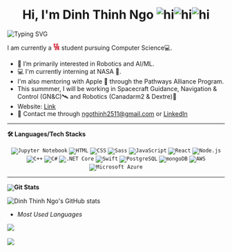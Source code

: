 <h1 align="center"> Hi, I'm Dinh Thinh Ngo <img src="https://user-images.githubusercontent.com/1303154/88677602-1635ba80-d120-11ea-84d8-d263ba5fc3c0.gif" width="28px" alt="hi"><img src="https://user-images.githubusercontent.com/1303154/88677602-1635ba80-d120-11ea-84d8-d263ba5fc3c0.gif" width="28px" alt="hi"><img src="https://user-images.githubusercontent.com/1303154/88677602-1635ba80-d120-11ea-84d8-d263ba5fc3c0.gif" width="28px" alt="hi"></h1>

<img src="https://readme-typing-svg.demolab.com?font=Fira+Code&pause=1000&width=435&lines=Hi,+I'm+Dinh+Ngo;But+some+call+me+Thinh;I+love+cars+and+technology" alt="Typing SVG" /></h1>
<!-- Dynamic message svg generated from git.io as found above-->
 <p>I am currently a <img src="https://github.com/DescendingMisery/DescendingMisery/blob/main/img/uh_red.png" width="15" height="15"/> student pursuing Computer Science💻.</p>

<!-- TODO: Add last video link -->

- :seedling: I’m primarily interested in Robotics and AI/ML.
- 💻 I'm currently interning at NASA 🚀.
- I'm also mentoring with Apple 🍎 through the Pathways Alliance Program.
- This summmer, I will be working in Spacecraft Guidance, Navigation & Control (GN&C)🛰️ and Robotics (Canadarm2 & Dextre)🤖
- Website: <a href="https://thinngo2511.github.io/Personal_Portfolio"> Link</a>
- 📧 Contact me through <a href="mailto:ngothinh2511@gmail.com">ngothinh2511@gmail.com</a> or <a href="https://www.linkedin.com/in/ngothinh/">LinkedIn</a>
------
<p><strong>🛠&nbsp;Languages/Tech Stacks</strong></p>
<!-- <p><img src="https://raw.githubusercontent.com/coderjojo/coderjojo/master/img/cpp.png" alt="c++" align="center" width="40"/> 
 | <img src="https://raw.githubusercontent.com/devicons/devicon/master/icons/javascript/javascript-original.svg" align="center" width="40"/>
  | <img src="https://www.vectorlogo.zone/logos/typescriptlang/typescriptlang-icon.svg" align="center" width="40"/>
 | <img src="https://raw.githubusercontent.com/devicons/devicon/master/icons/react/react-original-wordmark.svg" align="center" width="40"/> | <img src="https://raw.githubusercontent.com/devicons/devicon/master/icons/nodejs/nodejs-original-wordmark.svg" align="center" width="50"/>
| <img src="https://www.vectorlogo.zone/logos/dotnet/dotnet-vertical.svg" align="center" width="60"/>
| <img src="https://www.vectorlogo.zone/logos/swift/swift-vertical.svg" align="center" width="60"/>
 | <img src="https://www.vectorlogo.zone/logos/java/java-vertical.svg" align="center" width="60"/> 
 | <img src="https://www.vectorlogo.zone/logos/expressjs/expressjs-ar21.png" align="center" width="60"/> 
 </p> -->

 <div align="center">
	<code><img width="50" src="https://user-images.githubusercontent.com/25181517/183914128-3fc88b4a-4ac1-40e6-9443-9a30182379b7.png" alt="Jupyter Notebook" title="Jupyter Notebook"/></code>
	<code><img width="50" src="https://user-images.githubusercontent.com/25181517/192158954-f88b5814-d510-4564-b285-dff7d6400dad.png" alt="HTML" title="HTML"/></code>
	<code><img width="50" src="https://user-images.githubusercontent.com/25181517/183898674-75a4a1b1-f960-4ea9-abcb-637170a00a75.png" alt="CSS" title="CSS"/></code>
	<code><img width="50" src="https://user-images.githubusercontent.com/25181517/192158956-48192682-23d5-4bfc-9dfb-6511ade346bc.png" alt="Sass" title="Sass"/></code>
	<code><img width="50" src="https://user-images.githubusercontent.com/25181517/117447155-6a868a00-af3d-11eb-9cfe-245df15c9f3f.png" alt="JavaScript" title="JavaScript"/></code>
	<code><img width="50" src="https://user-images.githubusercontent.com/25181517/183897015-94a058a6-b86e-4e42-a37f-bf92061753e5.png" alt="React" title="React"/></code>
	<code><img width="50" src="https://user-images.githubusercontent.com/25181517/183568594-85e280a7-0d7e-4d1a-9028-c8c2209e073c.png" alt="Node.js" title="Node.js"/></code>
	<code><img width="50" src="https://user-images.githubusercontent.com/25181517/192106073-90fffafe-3562-4ff9-a37e-c77a2da0ff58.png" alt="C++" title="C++"/></code>
	<code><img width="50" src="https://user-images.githubusercontent.com/25181517/121405384-444d7300-c95d-11eb-959f-913020d3bf90.png" alt="C#" title="C#"/></code>
	<code><img width="50" src="https://user-images.githubusercontent.com/25181517/121405754-b4f48f80-c95d-11eb-8893-fc325bde617f.png" alt=".NET Core" title=".NET Core"/></code>
	<code><img width="50" src="https://user-images.githubusercontent.com/25181517/121406389-6267a300-c95e-11eb-8d67-f1e22afe8aea.png" alt="Swift" title="Swift"/></code>
	<code><img width="50" src="https://user-images.githubusercontent.com/25181517/117208740-bfb78400-adf5-11eb-97bb-09072b6bedfc.png" alt="PostgreSQL" title="PostgreSQL"/></code>
	<code><img width="50" src="https://user-images.githubusercontent.com/25181517/182884177-d48a8579-2cd0-447a-b9a6-ffc7cb02560e.png" alt="mongoDB" title="mongoDB"/></code>
	<code><img width="50" src="https://user-images.githubusercontent.com/25181517/183896132-54262f2e-6d98-41e3-8888-e40ab5a17326.png" alt="AWS" title="AWS"/></code>
	<code><img width="50" src="https://user-images.githubusercontent.com/25181517/183911544-95ad6ba7-09bf-4040-ac44-0adafedb9616.png" alt="Microsoft Azure" title="Microsoft Azure"/></code>
</div>

<hr>
<p><img src="https://media.giphy.com/media/iY8CRBdQXODJSCERIr/giphy.gif" align="center" width="28"><strong>Git Stats</strong></p>

![Dinh Thinh Ngo's GitHub stats](https://github-readme-stats.vercel.app/api?username=thinngo2511&count_private=true&show_icons=true&theme=tokyonight&hide_border=true&rank_icon=percentile)

- _Most Used Languages_

[![](https://github-readme-stats.vercel.app/api/top-langs/?username=thinngo2511&langs_count=9&theme=tokyonight&layout=compact&hide=makefile,jupyter%20notebook&hide_border=true)](https://github.com/anuraghazra/github-readme-stats)

![](http://github-profile-summary-cards.vercel.app/api/cards/repos-per-language?username=thinngo2511&theme=tokyonight)


